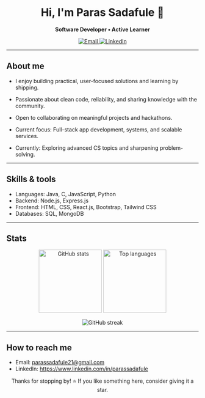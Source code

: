 <h1 align="center">Hi, I'm Paras Sadafule 👋</h1>
<p align="center">
  <b>Software Developer • Active Learner</b>
</p>

<p align="center">
  <a href="mailto:parassadafule21@gmail.com">
    <img alt="Email" src="https://img.shields.io/badge/Email-parassadafule21%40gmail.com-EA4335?logo=gmail&logoColor=white">
  </a>
  <a href="https://www.linkedin.com/in/parassadafule">
    <img alt="LinkedIn" src="https://img.shields.io/badge/LinkedIn-parassadafule-0A66C2?logo=linkedin&logoColor=white">
  </a>
</p>

---

## About me

- I enjoy building practical, user-focused solutions and learning by shipping.
- Passionate about clean code, reliability, and sharing knowledge with the community.
- Open to collaborating on meaningful projects and hackathons.

- Current focus: Full-stack app development, systems, and scalable services.

- Currently: Exploring advanced CS topics and sharpening problem-solving.

---

## Skills & tools

- Languages: Java, C, JavaScript, Python
- Backend: Node.js, Express.js
- Frontend: HTML, CSS, React.js, Bootstrap, Tailwind CSS
- Databases: SQL, MongoDB

---

<!-- ## Certifications

- NPTEL Certificate (CS43): https://archive.nptel.ac.in/content/noc/NOC24/SEM1/Ecertificates/106/noc24-cs43/Course/NPTEL24CS43S96720000230621568.pdf
- NPTEL Certificate (CS75): https://archive.nptel.ac.in/content/noc/NOC24/SEM2/Ecertificates/106/noc24-cs75/Course/NPTEL24CS75S24690056302714989.pdf
- NPTEL Certificate (CS50): https://internalapp.nptel.ac.in/NOC/NOC25/SEM1/Ecertificates/106/noc25-cs50/Course/NPTEL25CS50S34100011601336430.pdf
- Udemy Certificate: https://udemy-certificate.s3.amazonaws.com/pdf/UC-2138cde1-6c05-46f1-89d4-2bcee7f8978a.pdf

-->

## Stats

<p align="center">
  <img src="https://github-readme-stats.vercel.app/api?username=parassadafule&show_icons=true&theme=transparent" alt="GitHub stats" height="165" />
  <img src="https://github-readme-stats.vercel.app/api/top-langs/?username=parassadafule&layout=compact&theme=transparent" alt="Top languages" height="165" />
</p>

<p align="center">
  <img src="https://streak-stats.demolab.com?user=parassadafule&theme=transparent" alt="GitHub streak" />
</p>

---

## How to reach me

- Email: parassadafule21@gmail.com
- LinkedIn: https://www.linkedin.com/in/parassadafule

<p align="center">
  Thanks for stopping by! ⭐ If you like something here, consider giving it a star.
</p>
